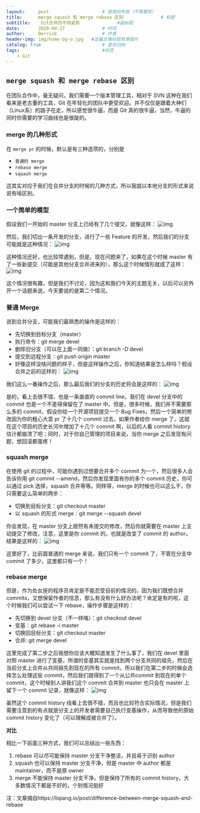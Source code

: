 ```yaml
---
layout:     post   				    # 使用的布局（不需要改）
title:      merge squash 和 merge rebase 区别 				# 标题 
subtitle:    Git合并的不同姿势              #副标题
date:       2020-04-27 				# 时间
author:     Derrick 				# 作者
header-img: img/home-bg-o.jpg 	#这篇文章标题背景图片
catalog: true 						# 是否归档
tags:								#标签
    - Git
---
```



## `merge squash 和 merge rebase 区别`


在团队合作中，毫无疑问，我们需要一个版本管理工具，相对于 SVN 这种在我们看来是老古董的工具，Git 在年轻化的团队中更受欢迎。并不仅仅是跟着大神们（Linux系）的路子在走，所以感觉很牛逼，而是 Git 真的很牛逼，当然，牛逼的同时你需要的学习曲线也是很陡的。


### **merge 的几种形式**


在 `merge pr` 的时候，默认是有三种选项的，分别是


* `普通的 merge`
* `rebase merge`
* `squash merge`


这其实对应于我们在合并分支的时候的几种方式，所以我就以本地分支的形式来说说有啥区别。



### **一个简单的模型**


假设我们一开始的 master 分支上已经有了几个提交，就像这样：
![img](http://images.liuliqiang.info/2017-11-08-15101468869266.jpg)


然后，我们切出一条开发的分支，进行了一些 Feature 的开发，然后我们的分支可能就是这种情况：
![img](http://images.liuliqiang.info/2017-11-08-15101478786848.jpg)


这种情况还好，也比较常遇到，但是，现在问题来了，如果在这个时候 master 有了一些新提交（可能是其他分支合并进来的），那么这个时候情形就成了这样：
![img](http://images.liuliqiang.info/2017-11-08-15101478014577.jpg)



这个情况很有趣，但是我们不讨论，因为这和我们今天的主题无关，以后可以另外开一个话题来说，今天要说的是第二个情况。

### **普通 Merge**
说到合并分支，可能我们最熟悉的操作是这样的：

* 先切换到目标分支（master）
* 执行命令：git merge devel
* 删除旧分支（可以在上面一同做）：git branch -D devel
* 提交到远程分支：git push origin master
* 好像这样没啥问题的样子，但是这样操作之后，你知道结果是怎么样吗？假设合并之前的这样的：
![img](http://images.liuliqiang.info/2017-11-08-15101478786848.jpg)


我们这么一番操作之后，那么最后我们的分支的历史将会是这样的：
![img](http://images.liuliqiang.info/2017-11-08-15101481294797.jpg)


是的，看上去很不错，也是一条直直的 commit line，我们在 devel 分支中的 commit 也是一个不差得保留在了 master 中。但是，很多时候，我们并不需要那么多的 commit，假设你给一个开源项目提交一个 Bug Fixes，然后一个简单的修改因为你的粗心大意 pr 了十几个 commit 过去，如果作者给你 merge 了，这就在这个项目的历史长河中增加了十几个 commit 啊，以后的人看 commit history 估计都崩溃了吧；同时，对于你自己管理的项目来说，当你 merge 之后发现有问题，想回滚都蛋疼！



### **squash merge**
在使用 git 的过程中，可能你遇到过想要合并多个 commit 为一个，然后很多人会告诉你用 git commit --amend，然后你发现里面有你的多个 commit 历史，你可以通过 pick 选择，squash 合并等等。同样得，merge 的时候也可以这么干，你只需要这么简单的两步：


* 切换到目标分支：git checkout master
* 以 squash 的形式 merge：git merge --squash devel



你会发现，在 master 分支上居然有未提交的修改，然后你就需要在 master 上主动提交了修改，注意，这里是你 commit 的，也就是改变了 commit 的 author。结果是这样的：
![img](http://images.liuliqiang.info/2017-11-08-15101488495274.jpg)



这里好了，比前面普通的 merge 来说，我们只有一个 commit 了，不管在分支中 commit 了多少，这里都只有一个！



### **rebase merge**



但是，作为处女座的程序员肯定是不能忍受目前的情况的，因为我们既想合并 commits，又想保留作者的信息，那么有没有什么好办法呢？肯定是有的啦，这个时候我们可以尝试一下 rebase，操作步骤是这样的：


* 先切换到 devel 分支（不一样咯）：git checkout devel
* 变基：git rebase -i master
* 切换回目标分支：git checkout master
* 合并: git merge devel



这里完成了第二步之后我想你应该大概知道发生了什么事了，我们在 devel 里面对照 master 进行了变基，所谓的变基其实就是找到两个分支共同的祖先，然后在当前分支上合并从共同祖先到现在的所有 commit，所以我们在第二步的时候会选择怎么处理这些 commit，然后我们就得到了一个从公共commit 到现在的单个 commit，这个时候别人讲我们这个 commit 合并到 master 也只会在 master 上留下一个 commit 记录，就像这样：
![img](http://images.liuliqiang.info/2017-11-08-15101517152753.jpg)



虽然这个 commit history 线看上去很不错，而且也比较符合实际情况，但是我们需要注意到的有点就是分支上的开发者需要自己执行变基操作，从而导致他的原始 commit history 变化了（可以理解成被合并了）。



**对比**



相比一下前面三种方式，我们可以总结出一些东西：


1. rebase 可以尽可能保持 master 分支干净整洁，并且易于识别 author
2. squash 也可以保持 master 分支干净，但是 master 中 author 都是 maintainer，而不是原 owner
3. merge 不能保持 master 分支干净，但是保持了所有的 commit history，大多数情况下都是不好的，个别情况挺好




注：文章摘自https://liqiang.io/post/difference-between-merge-squash-and-rebase